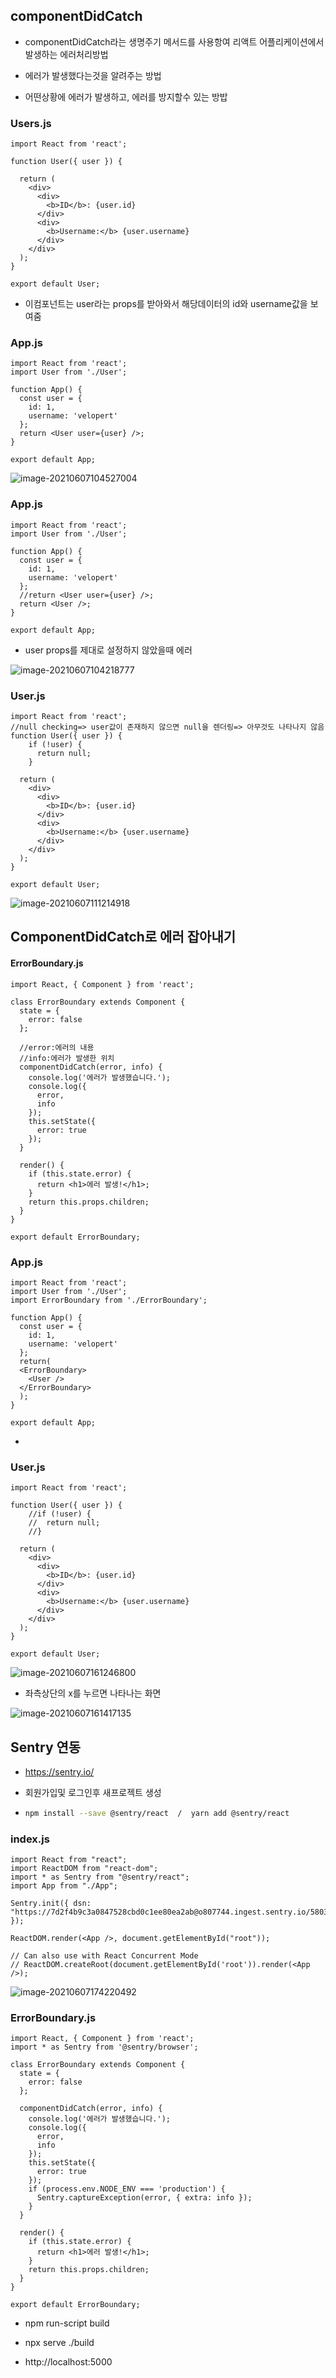 ## componentDidCatch

- componentDidCatch라는 생명주기 메서드를 사용항여 리액트 어플리케이션에서 발생하는 에러처리방법 

- 에러가 발생했다는것을 알려주는 방법

- 어떤상황에 에러가 발생하고, 에러를 방지할수 있는 방밥

  

### Users.js

```react
import React from 'react';

function User({ user }) {
  
  return (
    <div>
      <div>
        <b>ID</b>: {user.id}
      </div>
      <div>
        <b>Username:</b> {user.username}
      </div>
    </div>
  );
}

export default User;
```

- 이컴포넌트는  user라는 props를 받아와서 해당데이터의 id와 username값을 보여줌

### App.js

```react
import React from 'react';
import User from './User';

function App() {
  const user = {
    id: 1,
    username: 'velopert'
  };
  return <User user={user} />;
}

export default App;
```



![image-20210607104527004](D:\react_study\image-21-2-1.png)





### App.js

```react
import React from 'react';
import User from './User';

function App() {
  const user = {
    id: 1,
    username: 'velopert'
  };
  //return <User user={user} />;
  return <User />;
}

export default App;
```



- user props를 제대로 설정하지 않았을때 에러



![image-20210607104218777](D:\react_study\image-21-2-2.png)







### User.js

```react
import React from 'react';
//null checking=> user값이 존재하지 않으면 null을 렌더링=> 아무것도 나타나지 않음
function User({ user }) {
    if (!user) {
      return null;
    }

  return (
    <div>
      <div>
        <b>ID</b>: {user.id}
      </div>
      <div>
        <b>Username:</b> {user.username}
      </div>
    </div>
  );
}

export default User;
```

![image-20210607111214918](D:\react_study\image-21-2-3.png)







## ComponentDidCatch로 에러 잡아내기



#### ErrorBoundary.js

```react
import React, { Component } from 'react';

class ErrorBoundary extends Component {
  state = {
    error: false
  };

  //error:에러의 내용
  //info:에러가 발생한 위치 
  componentDidCatch(error, info) {
    console.log('에러가 발생했습니다.');
    console.log({
      error,
      info
    });
    this.setState({
      error: true
    });
  }

  render() {
    if (this.state.error) {
      return <h1>에러 발생!</h1>;
    }
    return this.props.children;
  }
}

export default ErrorBoundary;
```





### App.js

```react
import React from 'react';
import User from './User';
import ErrorBoundary from './ErrorBoundary';

function App() {
  const user = {
    id: 1,
    username: 'velopert'
  };
  return(
  <ErrorBoundary>
    <User />
  </ErrorBoundary>
  );
}

export default App;
```

- 

### User.js

```react
import React from 'react';

function User({ user }) {
    //if (!user) {
    //  return null;
    //}

  return (
    <div>
      <div>
        <b>ID</b>: {user.id}
      </div>
      <div>
        <b>Username:</b> {user.username}
      </div>
    </div>
  );
}

export default User;
```



![image-20210607161246800](D:\react_study\image-21-2-4.png)



- 좌측상단의 x를 누르면 나타나는 화면

![image-20210607161417135](D:\react_study\image-21-2-5.png)



##  Sentry 연동

- https://sentry.io/

- 회원가입및 로그인후 새프로젝트 생성

- ```bash
  npm install --save @sentry/react  /  yarn add @sentry/react
  
  ```

### index.js

```react
import React from "react";
import ReactDOM from "react-dom";
import * as Sentry from "@sentry/react";
import App from "./App";

Sentry.init({ dsn: "https://7d2f4b9c3a0847528cbd0c1ee80ea2ab@o807744.ingest.sentry.io/5803725" });

ReactDOM.render(<App />, document.getElementById("root"));

// Can also use with React Concurrent Mode
// ReactDOM.createRoot(document.getElementById('root')).render(<App />);

```





![image-20210607174220492](D:\react_study\image-21-2-6.png)









### ErrorBoundary.js

```react
import React, { Component } from 'react';
import * as Sentry from '@sentry/browser';

class ErrorBoundary extends Component {
  state = {
    error: false
  };

  componentDidCatch(error, info) {
    console.log('에러가 발생했습니다.');
    console.log({
      error,
      info
    });
    this.setState({
      error: true
    });
    if (process.env.NODE_ENV === 'production') {
      Sentry.captureException(error, { extra: info });
    }
  }

  render() {
    if (this.state.error) {
      return <h1>에러 발생!</h1>;
    }
    return this.props.children;
  }
}

export default ErrorBoundary;
```

- npm run-script build

- npx serve ./build 

- http://localhost:5000

  

  
